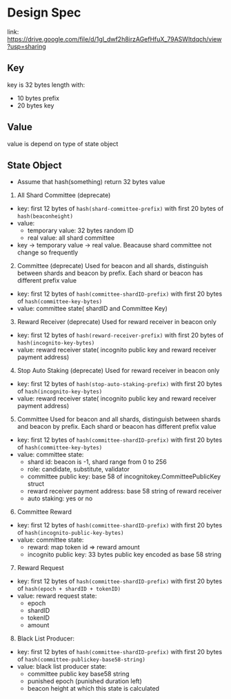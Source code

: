 # Design Spec
link: https://drive.google.com/file/d/1gI_dwf2h8irzAGefHfuX_79ASWItdqch/view?usp=sharing

## Key
key is 32 bytes length with:
- 10 bytes prefix
- 20 bytes key

## Value
value is depend on type of state object

## State Object
- Assume that hash(something) return 32 bytes value
1. All Shard Committee (deprecate)
- key: first 12 bytes of `hash(shard-committee-prefix)` with first 20 bytes of `hash(beaconheight)`
- value: 
    * temporary value: 32 bytes random ID
    * real value: all shard committee
- key -> temporary value -> real value. Beacause shard committee not change so frequently

2. Committee (deprecate)
Used for beacon and all shards, distinguish between shards and beacon by prefix. Each shard or beacon has different prefix value
- key: first 12 bytes of `hash(committee-shardID-prefix)` with first 20 bytes of `hash(committee-key-bytes)`
- value: committee state( shardID and Committee Key)

3. Reward Receiver (deprecate)
Used for reward receiver in beacon only
- key: first 12 bytes of `hash(reward-receiver-prefix)` with first 20 bytes of `hash(incognito-key-bytes)`
- value: reward receiver state( incognito public key and reward receiver payment address)

4. Stop Auto Staking (deprecate)
Used for reward receiver in beacon only
- key: first 12 bytes of `hash(stop-auto-staking-prefix)` with first 20 bytes of `hash(incognito-key-bytes)`
- value: reward receiver state( incognito public key and reward receiver payment address)

5. Committee 
Used for beacon and all shards, distinguish between shards and beacon by prefix. Each shard or beacon has different prefix value
- key: first 12 bytes of `hash(committee-shardID-prefix)` with first 20 bytes of `hash(committee-key-bytes)`
- value: committee state:
    * shard id: beacon is -1, shard range from 0 to 256
    * role: candidate, substitute, validator
    * committee public key: base 58 of incognitokey.CommitteePublicKey struct
    * reward receiver payment address: base 58 string of reward receiver
    * auto staking: yes or no
    
6. Committee Reward
- key: first 12 bytes of `hash(committee-shardID-prefix)` with first 20 bytes of `hash(incognito-public-key-bytes)`
- value: committee state:
    * reward: map token id => reward amount
    * incognito public key: 33 bytes public key encoded as base 58 string
7. Reward Request
- key: first 12 bytes of `hash(committee-shardID-prefix)` with first 20 bytes of `hash(epoch + shardID + tokenID)`
- value: reward request state:
    * epoch
    * shardID
    * tokenID
    * amount
8. Black List Producer:
- key: first 12 bytes of `hash(committee-shardID-prefix)` with first 20 bytes of `hash(committee-publickey-base58-string)`
- value: black list producer state:
    * committee public key base58 string 
    * punished epoch (punished duration left)
    * beacon height at which this state is calculated